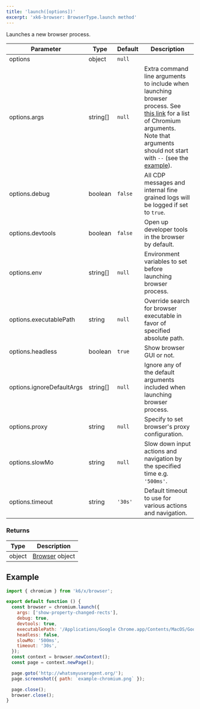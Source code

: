 ```yaml
---
title: 'launch([options])'
excerpt: 'xk6-browser: BrowserType.launch method'
---
```


Launches a new browser process.

<TableWithNestedRows>

| Parameter                 | Type     | Default | Description                                                                                                                                                                                                                                                           |
|---------------------------|----------|---------|-----------------------------------------------------------------------------------------------------------------------------------------------------------------------------------------------------------------------------------------------------------------------|
| options                   | object   | `null`  |                                                                                                                                                                                                                                                                       |
| options.args              | string[] | `null`  | Extra command line arguments to include when launching browser process. See [this link](https://peter.sh/experiments/chromium-command-line-switches/) for a list of Chromium arguments. Note that arguments should not start with `--` (see the [example](#example)). |
| options.debug             | boolean  | `false` | All CDP messages and internal fine grained logs will be logged if set to `true`.                                                                                                                                                                                      |
| options.devtools          | boolean  | `false` | Open up developer tools in the browser by default.                                                                                                                                                                                                                    |
| options.env               | string[] | `null`  | Environment variables to set before launching browser process.                                                                                                                                                                                                        |
| options.executablePath    | string   | `null`  | Override search for browser executable in favor of specified absolute path.                                                                                                                                                                                           |
| options.headless          | boolean  | `true`  | Show browser GUI or not.                                                                                                                                                                                                                                              |
| options.ignoreDefaultArgs | string[] | `null`  | Ignore any of the default arguments included when launching browser process.                                                                                                                                                                                          |
| options.proxy             | string   | `null`  | Specify to set browser's proxy configuration.                                                                                                                                                                                                                         |
| options.slowMo            | string   | `null`  | Slow down input actions and navigation by the specified time e.g. `'500ms'`.                                                                                                                                                                                          |
| options.timeout           | string   | `'30s'` | Default timeout to use for various actions and navigation.                                                                                                                                                                                                            |

</TableWithNestedRows>


### Returns

| Type   | Description                                            |
|--------|--------------------------------------------------------|
| object | [Browser](/javascript-api/xk6-browser/browser/) object |


## Example

<CodeGroup labels={[]}>

<!-- eslint-skip -->

```javascript
import { chromium } from 'k6/x/browser';

export default function () {
  const browser = chromium.launch({
    args: ['show-property-changed-rects'],
    debug: true,
    devtools: true,
    executablePath: '/Applications/Google Chrome.app/Contents/MacOS/Google Chrome',
    headless: false,
    slowMo: '500ms',
    timeout: '30s',
  });
  const context = browser.newContext();
  const page = context.newPage();

  page.goto('http://whatsmyuseragent.org/');
  page.screenshot({ path: `example-chromium.png` });

  page.close();
  browser.close();
}
```

</CodeGroup>